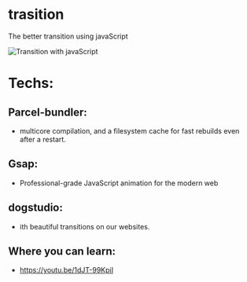 # trasition
The better transition using javaScript

![Transition with javaScript](https://media.giphy.com/media/dX9I4W637UeMaMhyUE/giphy.gif)

# Techs:

## Parcel-bundler:
- multicore compilation, and a filesystem cache for fast rebuilds even after a restart.

## Gsap:
- Professional-grade JavaScript animation for the modern web

## dogstudio:
- ith beautiful transitions on our websites. 

## Where you can learn:
- https://youtu.be/1dJT-99KpiI

